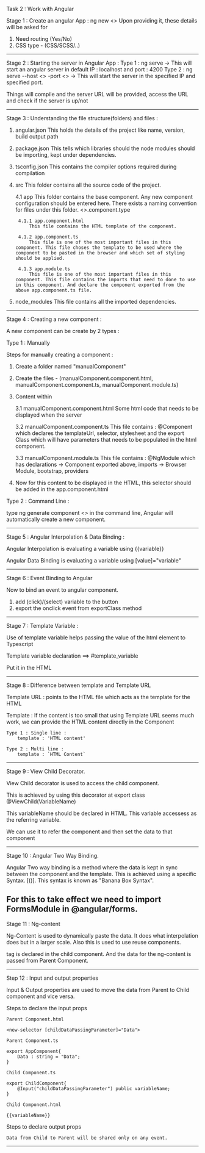 Task 2 : Work with Angular

Stage 1 : Create an angular App :
ng new <<Project Name>>
Upon providing it, these details will be asked for
1. Need routing (Yes/No)
2. CSS type - (CSS/SCSS/..)

------------------------------------------------------------------------------------------------------------------------------

Stage 2 : Starting the server in Angular App : 
Type 1 : ng serve -> This will start an angular server in default IP : localhost and port : 4200
Type 2 : ng serve --host <<IP Address>> -port <<Port>> -> This will start the server in the specified IP and specified port.

Things will compile and the server URL will be provided, access the URL and check if the server is up/not

------------------------------------------------------------------------------------------------------------------------------

Stage 3 : Understanding the file structure(folders) and files : 

1. angular.json
    This holds the details of the project like name, version, build output path

2. package.json
    This tells which libraries should the node modules should be importing, kept under dependencies. 

3. tsconfig.json
    This contains the compiler options required during compilation

4. src 
    This folder contains all the source code of the project.

    4.1 app
        This folder contains the base component. Any new component configuration should be entered here. 
        There exists a naming convention for files under this folder. <<Component Name>>.component.type

        4.1.1 app.component.html
            This file contains the HTML template of the component. 

        4.1.2 app.component.ts
            This file is one of the most important files in this component. This file choses the template to be used where the component to be pasted in the browser and which set of styling should be applied. 
        
        4.1.3 app.module.ts
            This file is one of the most important files in this component. This file contains the imports that need to done to use in this component. And declare the component exported from the above app.component.ts file. 

5. node_modules
    This file contains all the imported dependencies. 

------------------------------------------------------------------------------------------------------------------------------

Stage 4 : Creating a new component : 

A new component can be create by 2 types : 

Type 1 : Manually

Steps for manually creating a component : 

1. Create a folder named "manualComponent"
2. Create the files - (manualComponent.component.html, manualComponent.component.ts, manualComponent.module.ts)
3. Content within 

    3.1 manualComponent.component.html
        Some html code that needs to be displayed when the server

    3.2 manualComponent.component.ts
        This file contains : @Component which declares the templateUrl, selector, stylesheet and the export Class which will have parameters that needs to be populated in the html component. 

    3.3 manualComponent.module.ts
        This file contains : @NgModule which has declarations -> Component exported above, imports -> Browser Module, bootstrap, providers

4. Now for this content to be displayed in the HTML, this selector should be added in the app.component.html


Type 2 : Command Line : 

type ng generate component <<Component Name>> in the command line, Angular will automatically create a new component. 

------------------------------------------------------------------------------------------------------------------------------

Stage 5 : Angular Interpolation & Data Binding : 

Angular Interpolation is evaluating a variable using {{variable}}

Angular Data Binding is evaluating a variable using [value]="variable"

------------------------------------------------------------------------------------------------------------------------------

Stage 6 : Event Binding to Angular

Now to bind an event to angular component. 

1. add (click)/(select) variable to the button
2. export the onclick event from exportClass method

------------------------------------------------------------------------------------------------------------------------------

Stage 7 : Template Variable : 

Use of template variable helps passing the value of the html element to Typescript

Template variable declaration ==> #template_variable

Put it in the HTML

------------------------------------------------------------------------------------------------------------------------------

Stage 8 : Difference between template and Template URL

Template URL : points to the HTML file which acts as the template for the HTML

Template : If the content is too small that using Template URL seems much work, we can provide the HTML content directly in the Component

    Type 1 : Single line :
        template : 'HTML content'

    Type 2 : Multi line : 
        template : `HTML Content`

------------------------------------------------------------------------------------------------------------------------------

Stage 9 : View Child Decorator.

View Child decorator is used to access the child component. 

This is achieved by using this decorator at export class @ViewChild(VariableName)

This variableName should be declared in HTML. This variable accessess as the referring variable.

We can use it to refer the component and then set the data to that component

------------------------------------------------------------------------------------------------------------------------------

Stage 10 : Angular Two Way Binding. 

Angular Two way binding is a method where the data is kept in sync between the component and the template. This is achieved using a specific Syntax. [()]. This syntax is known as "Banana Box Syntax". 

For this to take effect we need to import FormsModule in @angular/forms. 
------------------------------------------------------------------------------------------------------------------------------

Stage 11 : Ng-content

Ng-Content is used to dynamically paste the data. It does what interpolation does but in a larger scale. Also this is used to use reuse components. 

<ng-content> tag is declared in the child component. And the data for the ng-content is passed from Parent Component.

------------------------------------------------------------------------------------------------------------------------------

Step 12 : Input and output properties

Input & Output properties are used to move the data from Parent to Child component and vice versa.

Steps to declare the input props 

    Parent Component.html

    <new-selector [childDataPassingParameter]="Data">

    Parent Component.ts

    export AppComponent{
        Data : string = "Data";
    }

    Child Component.ts

    export ChildComponent{
        @Input("childDataPassingParameter") public variableName;
    }

    Child Component.html

    {{variableName}}

Steps to declare output props

    Data from Child to Parent will be shared only on any event.




------------------------------------------------------------------------------------------------------------------------------
